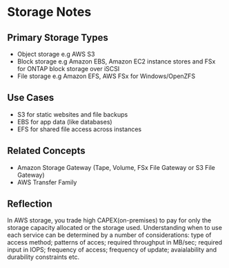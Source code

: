# Storage Notes

## Primary Storage Types
- Object storage
  e.g AWS S3
- Block storage
  e.g Amazon EBS, Amazon EC2 instance stores and FSx for ONTAP block storage over iSCSI
- File storage
  e.g Amazon EFS, AWS FSx for Windows/OpenZFS

## Use Cases
- S3 for static websites and file backups
- EBS for app data (like databases)
- EFS for shared file access across instances

## Related Concepts
- Amazon Storage Gateway (Tape, Volume, FSx File Gateway or S3 File Gateway)
- AWS Transfer Family

## Reflection
In AWS storage, you trade high CAPEX(on-premises) to pay for only the storage capacity allocated or the storage used. Understanding when to use each service can be determined by a number of considerations: type of access method; patterns of acces; required throughput in MB/sec; required input in IOPS; frequency of access; frequency of update; avaialability and durability constraints etc.
